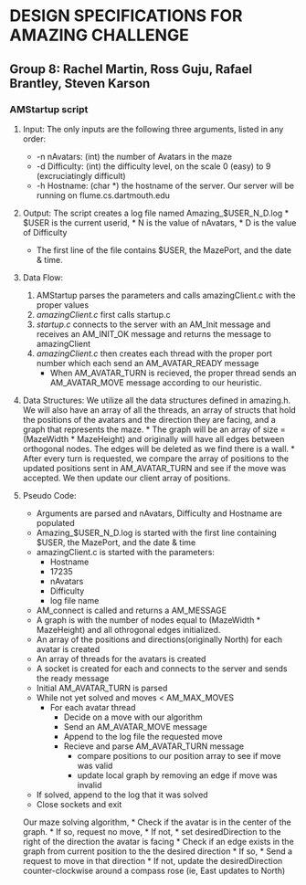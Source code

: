# DESIGN SPECIFICATIONS FOR AMAZING CHALLENGE
## Group 8: Rachel Martin, Ross Guju, Rafael Brantley, Steven Karson

### AMStartup script
1. Input: The only inputs are the following three arguments, listed in any order:
	* -n nAvatars: (int) the number of Avatars in the maze
	* -d Difficulty: (int) the difficulty level, on the scale 0 (easy) to 9 (excruciatingly difficult)
	* -h Hostname: (char \*) the hostname of the server. Our server will be running on flume.cs.dartmouth.edu

2. Output: The script creates a log file named Amazing_$USER_N_D.log
		* $USER is the current userid, 
		* N is the value of nAvatars,
		* D is the value of Difficulty
	* The first line of the file contains $USER, the MazePort, and the date & time. 

3. Data Flow: 
	1. AMStartup parses the parameters and calls amazingClient.c with the proper values
	2. _amazingClient.c_ first calls startup.c 
	3. _startup.c_ connects to the server with an AM_Init message and receives an AM_INIT_OK message and returns the message to amazingClient
	4. _amazingClient.c_ then creates each thread with the proper port number which each send an AM_AVATAR_READY message
		* When AM_AVATAR_TURN is recieved, the proper thread sends an AM_AVATAR_MOVE message according to our heuristic.

4. Data Structures: 
	We utilize all the data structures defined in amazing.h.
	We will also have an array of all the threads, an array of structs that hold the positions of the avatars and the direction they are facing, and a graph that represents the maze.
		* The graph will be an array of size = (MazeWidth * MazeHeight) and originally will have all edges between orthogonal nodes. The edges will be deleted as we find there is a wall. 
		* After every turn is requested, we compare the array of positions to the updated positions sent in AM_AVATAR_TURN and see if the move was accepted. We then update our client array of positions.

5. Pseudo Code:
	* Arguments are parsed and nAvatars, Difficulty and Hostname are populated
	* Amazing_$USER_N_D.log is started with the first line containing $USER, the MazePort, and the date & time		
	* amazingClient.c is started with the parameters:
		* Hostname 
		* 17235 
		* nAvatars 
		* Difficulty 
		* log file name
	* AM_connect is called and returns a AM_MESSAGE
	* A graph is with the number of nodes equal to (MazeWidth * MazeHeight) and all othrogonal edges initialized.
	* An array of the positions and directions(originally North) for each avatar is created
	* An array of threads for the avatars is created
	* A socket is created for each and connects to the server and sends the ready message
	* Initial AM_AVATAR_TURN is parsed 
	* While not yet solved and moves < AM_MAX_MOVES
		* For each avatar thread
			* Decide on a move with our algorithm
			* Send an AM_AVATAR_MOVE message
			* Append to the log file the requested move
			* Recieve and parse AM_AVATAR_TURN message
				* compare positions to our position array to see if move was valid
				* update local graph by removing an edge if move was invalid
	* If solved, append to the log that it was solved
	* Close sockets and exit

	Our maze solving algorithm,
		* Check if the avatar is in the center of the graph.
		* If so, request no move,
		* If not, 
			* set desiredDirection to the right of the direction the avatar is facing
			* Check if an edge exists in the graph from current position to the the desired direction
				* If so,
					* Send a request to move in that direction
				* If not, update the desiredDirection counter-clockwise around a compass rose (ie, East updates to North)

